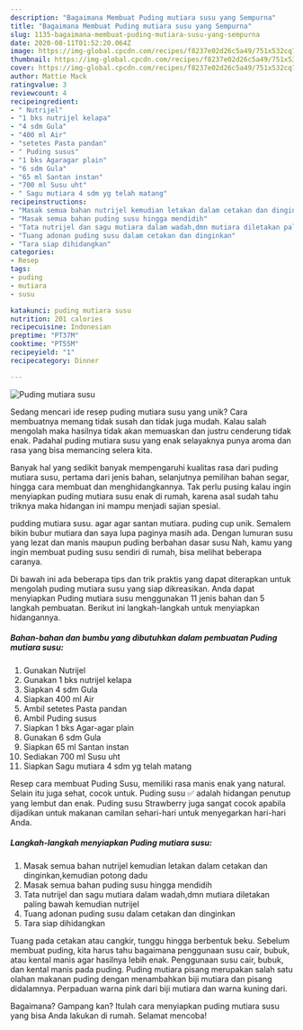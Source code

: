 ```yaml
---
description: "Bagaimana Membuat Puding mutiara susu yang Sempurna"
title: "Bagaimana Membuat Puding mutiara susu yang Sempurna"
slug: 1135-bagaimana-membuat-puding-mutiara-susu-yang-sempurna
date: 2020-08-11T01:52:20.064Z
image: https://img-global.cpcdn.com/recipes/f8237e02d26c5a49/751x532cq70/puding-mutiara-susu-foto-resep-utama.jpg
thumbnail: https://img-global.cpcdn.com/recipes/f8237e02d26c5a49/751x532cq70/puding-mutiara-susu-foto-resep-utama.jpg
cover: https://img-global.cpcdn.com/recipes/f8237e02d26c5a49/751x532cq70/puding-mutiara-susu-foto-resep-utama.jpg
author: Mattie Mack
ratingvalue: 3
reviewcount: 4
recipeingredient:
- " Nutrijel"
- "1 bks nutrijel kelapa"
- "4 sdm Gula"
- "400 ml Air"
- "setetes Pasta pandan"
- " Puding susus"
- "1 bks Agaragar plain"
- "6 sdm Gula"
- "65 ml Santan instan"
- "700 ml Susu uht"
- " Sagu mutiara 4 sdm yg telah matang"
recipeinstructions:
- "Masak semua bahan nutrijel kemudian letakan dalam cetakan dan dinginkan,kemudian potong dadu"
- "Masak semua bahan puding susu hingga mendidih"
- "Tata nutrijel dan sagu mutiara dalam wadah,dmn mutiara diletakan paling bawah kemudian nutrijel"
- "Tuang adonan puding susu dalam cetakan dan dinginkan"
- "Tara siap dihidangkan"
categories:
- Resep
tags:
- puding
- mutiara
- susu

katakunci: puding mutiara susu 
nutrition: 201 calories
recipecuisine: Indonesian
preptime: "PT37M"
cooktime: "PT55M"
recipeyield: "1"
recipecategory: Dinner

---
```



![Puding mutiara susu](https://img-global.cpcdn.com/recipes/f8237e02d26c5a49/751x532cq70/puding-mutiara-susu-foto-resep-utama.jpg)

Sedang mencari ide resep puding mutiara susu yang unik? Cara membuatnya memang tidak susah dan tidak juga mudah. Kalau salah mengolah maka hasilnya tidak akan memuaskan dan justru cenderung tidak enak. Padahal puding mutiara susu yang enak selayaknya punya aroma dan rasa yang bisa memancing selera kita.

Banyak hal yang sedikit banyak mempengaruhi kualitas rasa dari puding mutiara susu, pertama dari jenis bahan, selanjutnya pemilihan bahan segar, hingga cara membuat dan menghidangkannya. Tak perlu pusing kalau ingin menyiapkan puding mutiara susu enak di rumah, karena asal sudah tahu triknya maka hidangan ini mampu menjadi sajian spesial.

pudding mutiara susu. agar agar santan mutiara. puding cup unik. Semalem bikin bubur mutiara dan saya lupa paginya masih ada. Dengan lumuran susu yang lezat dan manis maupun puding berbahan dasar susu Nah, kamu yang ingin membuat puding susu sendiri di rumah, bisa melihat beberapa caranya.


Di bawah ini ada beberapa tips dan trik praktis yang dapat diterapkan untuk mengolah puding mutiara susu yang siap dikreasikan. Anda dapat menyiapkan Puding mutiara susu menggunakan 11 jenis bahan dan 5 langkah pembuatan. Berikut ini langkah-langkah untuk menyiapkan hidangannya.

<!--inarticleads1-->

##### Bahan-bahan dan bumbu yang dibutuhkan dalam pembuatan Puding mutiara susu:

1. Gunakan  Nutrijel
1. Gunakan 1 bks nutrijel kelapa
1. Siapkan 4 sdm Gula
1. Siapkan 400 ml Air
1. Ambil setetes Pasta pandan
1. Ambil  Puding susus
1. Siapkan 1 bks Agar-agar plain
1. Gunakan 6 sdm Gula
1. Siapkan 65 ml Santan instan
1. Sediakan 700 ml Susu uht
1. Siapkan  Sagu mutiara 4 sdm yg telah matang


Resep cara membuat Puding Susu, memiliki rasa manis enak yang natural. Selain itu juga sehat, cocok untuk. Puding susu ✅ adalah hidangan penutup yang lembut dan enak. Puding susu Strawberry juga sangat cocok apabila dijadikan untuk makanan camilan sehari-hari untuk menyegarkan hari-hari Anda. 

<!--inarticleads2-->

##### Langkah-langkah menyiapkan Puding mutiara susu:

1. Masak semua bahan nutrijel kemudian letakan dalam cetakan dan dinginkan,kemudian potong dadu
1. Masak semua bahan puding susu hingga mendidih
1. Tata nutrijel dan sagu mutiara dalam wadah,dmn mutiara diletakan paling bawah kemudian nutrijel
1. Tuang adonan puding susu dalam cetakan dan dinginkan
1. Tara siap dihidangkan


Tuang pada cetakan atau cangkir, tunggu hingga berbentuk beku. Sebelum membuat puding, kita harus tahu bagaimana penggunaan susu cair, bubuk, atau kental manis agar hasilnya lebih enak. Penggunaan susu cair, bubuk, dan kental manis pada puding. Puding mutiara pisang merupakan salah satu olahan makanan puding dengan menambahkan biji mutiara dan pisang didalamnya. Perpaduan warna pink dari biji mutiara dan warna kuning dari. 

Bagaimana? Gampang kan? Itulah cara menyiapkan puding mutiara susu yang bisa Anda lakukan di rumah. Selamat mencoba!
